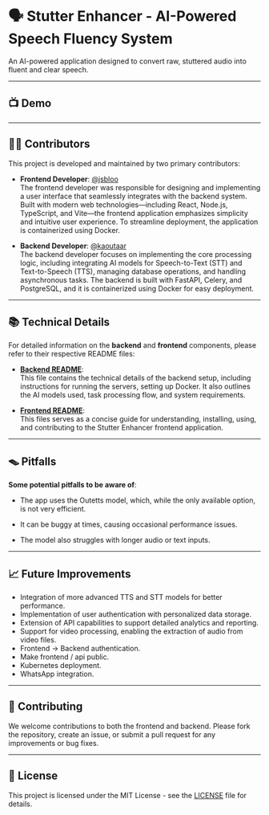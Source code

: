 # 🗣️ Stutter Enhancer - AI-Powered Speech Fluency System

An AI-powered application designed to convert raw, stuttered audio into fluent and clear speech.

---

## 📺 Demo


 
---

## 👨‍💻 Contributors

This project is developed and maintained by two primary contributors:

- **Frontend Developer**: [@jsbloo](https://github.com/@jsbloo) </br>
  The frontend developer was responsible for designing and implementing a user interface that seamlessly integrates with the backend system. Built with modern web technologies—including React, Node.js, TypeScript, and Vite—the frontend application emphasizes simplicity and intuitive user experience. To streamline deployment, the application is containerized using Docker.


- **Backend Developer**: [@kaoutaar](https://github.com/kaoutaar)  
  The backend developer focuses on implementing the core processing logic, including integrating AI models for Speech-to-Text (STT) and Text-to-Speech (TTS), managing database operations, and handling asynchronous tasks. The backend is built with FastAPI, Celery, and PostgreSQL, and it is containerized using Docker for easy deployment.

---

## 📚 Technical Details

For detailed information on the **backend** and **frontend** components, please refer to their respective README files:

- **[Backend README](./backend/README.md)**:  
  This file contains the technical details of the backend setup, including instructions for running the servers, setting up Docker. It also outlines the AI models used, task processing flow, and system requirements.

- **[Frontend README](./frontend/README.md)**:  
  This files serves as a concise guide for understanding, installing, using, and contributing to the Stutter Enhancer frontend application.

---
## 🪤 Pitfalls

**Some potential pitfalls to be aware of**:

* The app uses the Outetts model, which, while the only available option, is not very efficient.

* It can be buggy at times, causing occasional performance issues.

* The model also struggles with longer audio or text inputs.

---

## 📈 Future Improvements

- Integration of more advanced TTS and STT models for better performance.
- Implementation of user authentication with personalized data storage.
- Extension of API capabilities to support detailed analytics and reporting.
- Support for video processing, enabling the extraction of audio from video files.
- Frontend -> Backend authentication.
- Make frontend / api public.
- Kubernetes deployment.
- WhatsApp integration. 

---

## 🤝 Contributing

We welcome contributions to both the frontend and backend. Please fork the repository, create an issue, or submit a pull request for any improvements or bug fixes.

---

## 📄 License

This project is licensed under the MIT License - see the [LICENSE](LICENSE) file for details.


